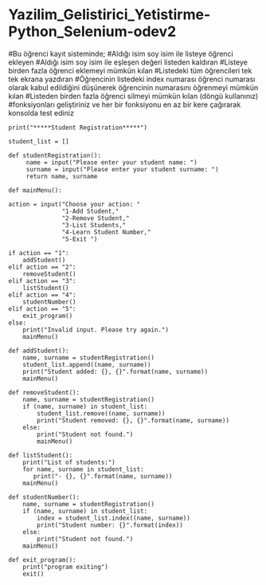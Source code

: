 # Yazilim_Gelistirici_Yetistirme-Python_Selenium-odev2

#Bu öğrenci kayıt sisteminde;
#Aldığı isim soy isim ile listeye öğrenci ekleyen
#Aldığı isim soy isim ile eşleşen değeri listeden kaldıran
#Listeye birden fazla öğrenci eklemeyi mümkün kılan
#Listedeki tüm öğrencileri tek tek ekrana yazdıran
#Öğrencinin listedeki index numarası öğrenci numarası olarak kabul edildiğini düşünerek öğrencinin numarasını öğrenmeyi mümkün kılan
#Listeden birden fazla öğrenci silmeyi mümkün kılan (döngü kullanınız)
#fonksiyonları geliştiriniz ve her bir fonksiyonu en az bir kere çağırarak konsolda test ediniz


    print("*****Student Registration*****")

    student_list = []

    def studentRegistration():
         name = input("Please enter your student name: ")
         surname = input("Please enter your student surname: ")
         return name, surname
    
    def mainMenu():
    
    action = input("Choose your action: "
                   "1-Add Student,"
                   "2-Remove Student,"
                   "3-List Students,"
                   "4-Learn Student Number,"
                   "5-Exit ")

    if action == "1":
        addStudent()
    elif action == "2":
        removeStudent()
    elif action == "3":
        listStudent()
    elif action == "4":
        studentNumber()
    elif action == "5":
        exit_program()
    else:
        print("Invalid input. Please try again.")
        mainMenu()
    
    def addStudent():
        name, surname = studentRegistration()
        student_list.append((name, surname))
        print("Student added: {}, {}".format(name, surname))
        mainMenu()
    
    def removeStudent():
        name, surname = studentRegistration()
        if (name, surname) in student_list:
            student_list.remove((name, surname))
            print("Student removed: {}, {}".format(name, surname))
        else:
            print("Student not found.")
            mainMenu()

    def listStudent():
        print("List of students:")
        for name, surname in student_list:
           print("- {}, {}".format(name, surname))
        mainMenu()
    
    def studentNumber():
        name, surname = studentRegistration()
        if (name, surname) in student_list:
            index = student_list.index((name, surname))
            print("Student number: {}".format(index))
        else:
            print("Student not found.")
        mainMenu()

    def exit_program():
        print("program exiting")
        exit()
    
